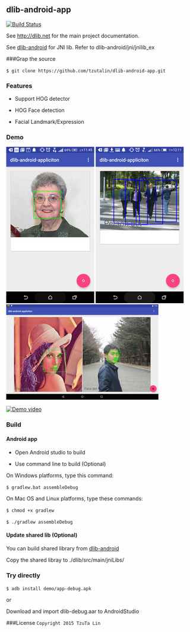 ## dlib-android-app

[![Build Status](https://travis-ci.org/tzutalin/dlib-android-app.png)](https://travis-ci.org/tzutalin/dlib-android-app)

See http://dlib.net for the main project documentation.

See [dlib-android](https://github.com/tzutalin/dlib-android) for JNI lib. Refer to dlib-android/jni/jnilib_ex

###Grap the source

`$ git clone https://github.com/tzutalin/dlib-android-app.git`

### Features

* Support HOG detector

* HOG Face detection

* Facial Landmark/Expression

### Demo
![](demo/demo1.png)
![](demo/demo2.png)
![](demo/demo3.png)

[![Demo video](https://gifs.com/gif/n5P3GD)](https://www.youtube.com/watch?v=5mqVzKdexzw&feature=youtu.be)

### Build

#### Android app
* Open Android studio to build

* Use command line to build (Optional)

On Windows platforms, type this command:

`$ gradlew.bat assembleDebug`

On Mac OS and Linux platforms, type these commands:

`$ chmod +x gradlew`

`$ ./gradlew assembleDebug`

#### Update shared lib (Optional)
You can build shared library from [dlib-android](https://github.com/tzutalin/dlib-android)

Copy the shared libray to ./dlib/src/main/jniLibs/

### Try directly

`$ adb install demo/app-debug.apk`

or 

Download and import dlib-debug.aar to AndroidStudio

###License
`Copyright 2015 TzuTa Lin`
